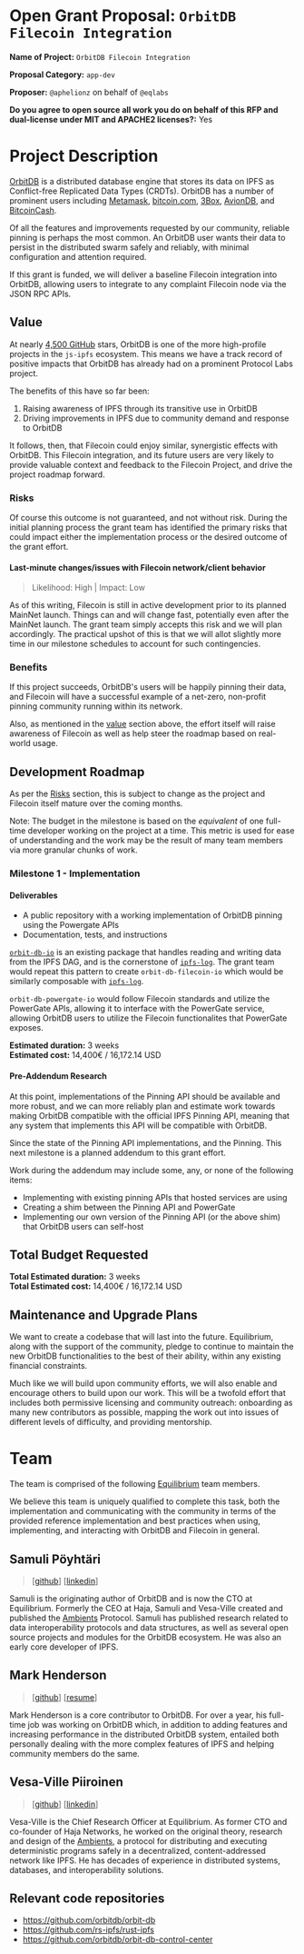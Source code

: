 # Open Grant Proposal: `OrbitDB Filecoin Integration`

**Name of Project:** `OrbitDB Filecoin Integration`

**Proposal Category:** `app-dev`

**Proposer:** `@aphelionz` on behalf of `@eqlabs`

**Do you agree to open source all work you do on behalf of this RFP and dual-license under MIT and
APACHE2 licenses?:** Yes

# Project Description

[OrbitDB](https://github.com/orbitdb/orbit-db) is a distributed database engine that stores its
data on IPFS as Conflict-free Replicated Data Types (CRDTs). OrbitDB has a number of prominent
users including [Metamask](https://metamask.io), [bitcoin.com](https://bitcoin.com),
[3Box](https://3box.io/), [AvionDB](https://dbdb.io/db/aviondb),
and [BitcoinCash](https://www.bitcoincash.org/).

Of all the features and improvements requested by our community, reliable pinning is perhaps the
most common. An OrbitDB user wants their data to persist in the distributed swarm safely and
reliably, with minimal configuration and attention required.

If this grant is funded, we will deliver a baseline Filecoin integration into OrbitDB,
allowing users to integrate to any complaint Filecoin node via the JSON RPC APIs.

## Value

At nearly [4,500 GitHub](https://github.com/orbitdb/orbit-db/stargazers) stars, OrbitDB is one of
the more high-profile projects in the `js-ipfs` ecosystem. This means we have a track record of
positive impacts that OrbitDB has already had on a prominent Protocol Labs project.

The benefits of this have so far been:

1. Raising awareness of IPFS through its transitive use in OrbitDB
2. Driving improvements in IPFS due to community demand and response to OrbitDB

It follows, then, that Filecoin could enjoy similar, synergistic effects with OrbitDB.
This Filecoin integration, and its future users are very likely to provide valuable
context and feedback to the Filecoin Project, and drive the project roadmap forward.

### Risks

Of course this outcome is not guaranteed, and not without risk. During the initial planning
process the grant team has identified the primary risks that could impact either the
implementation process or the desired outcome of the grant effort.

#### Last-minute changes/issues with Filecoin network/client behavior
> Likelihood: High | Impact: Low

As of this writing, Filecoin is still in active development prior to its planned MainNet launch.
Things can and will change fast, potentially even after the MainNet launch. The grant team simply
accepts this risk and we will plan accordingly. The practical upshot of this is that we will allot
slightly more time in our milestone schedules to account for such contingencies.

### Benefits

If this project succeeds, OrbitDB's users will be happily pinning their data, and
Filecoin will have a successful example of a net-zero, non-profit pinning community
running within its network.

Also, as mentioned in the [value](#value) section above, the effort itself will raise awareness of
Filecoin as well as help steer the roadmap based on real-world usage.

## Development Roadmap

As per the [Risks](#risks) section, this is subject to change as the project and Filecoin
itself mature over the coming months.

Note: The budget in the milestone is based on the _equivalent_ of one full-time developer working
on the project at a time. This metric is used for ease of understanding and the work may be the
result of many team members via more granular chunks of work.

### Milestone 1 - Implementation

#### Deliverables

- A public repository with a working implementation of OrbitDB pinning using
the Powergate APIs
- Documentation, tests, and instructions

[`orbit-db-io`] is an existing package that handles reading and writing data from the
IPFS DAG, and is the cornerstone of [`ipfs-log`]. The grant team would repeat this
pattern to create `orbit-db-filecoin-io` which would be similarly composable with
[`ipfs-log`].

`orbit-db-powergate-io` would follow Filecoin standards and utilize the PowerGate APIs,
allowing it to interface with the PowerGate service, allowing OrbitDB users to utilize
the Filecoin functionalites that PowerGate exposes.

[`orbit-db-io`]: https://github.com/orbitdb/orbit-db-io
[`ipfs-log`]: https://github.com/orbitdb/ipfs-log

**Estimated duration:** 3 weeks<br />
**Estimated cost:** 14,400€ / 16,172.14 USD

#### Pre-Addendum Research

At this point, implementations of the Pinning API should be available and more robust, and we can more
reliably plan and estimate work towards making OrbitDB compatible with the official IPFS Pinning API,
meaning that any system that implements this API will be compatible with OrbitDB.

Since the state of the Pinning API implementations, and the Pinning. This next milestone is a planned
addendum to this grant effort.

Work during the addendum may include some, any, or none of the following items:
- Implementing with existing pinning APIs that hosted services are using
- Creating a shim between the Pinning API and PowerGate
- Implementing our own version of the Pinning API (or the above shim) that OrbitDB users can self-host 

## Total Budget Requested

**Total Estimated duration:** 3 weeks<br />
**Total Estimated cost:** 14,400€ / 16,172.14 USD

## Maintenance and Upgrade Plans

We want to create a codebase that will last into the future. Equilibrium, along with the support
of the community, pledge to continue to maintain the new OrbitDB functionalities to the best of their
ability, within any existing financial constraints.

Much like we will build upon community efforts, we will also enable and encourage others to build
upon our work. This will be a twofold effort that includes both permissive licensing and community outreach:
onboarding as many new contributors as possible, mapping the work out into issues of different levels of
difficulty, and providing mentorship.

# Team

The team is comprised of the following [Equilibrium](https://equilibrium.co) team members.

We believe this team is uniquely qualified to complete this task, both the implementation
and communicating with the community in terms of the provided reference implementation and best
practices when using, implementing, and interacting with OrbitDB and Filecoin in general.

## Samuli Pöyhtäri
> [[github](https://github.com/haadcode)] [[linkedin](https://www.linkedin.com/in/samuli/)]

Samuli is the originating author of OrbitDB and is now the CTO at Equilibrium. Formerly the CEO at Haja,
Samuli and Vesa-Ville created and published the [Ambients](https://ambients.org) Protocol.
Samuli has published research related to data interoperability protocols and data structures, as
well as several open source projects and modules for the OrbitDB ecosystem. He was also an early
core developer of IPFS.

## Mark Henderson
> [[github](https://github.com/aphelionz)] [[resume](https://ipfs.io/ipfs/QmcHxD94cvJgq5ZZxQkEi7SRMwD5dBnkhQ3zzaVFqNWFJb)]

Mark Henderson is a core contributor to OrbitDB. For over a year, his full-time job was working
on OrbitDB which, in addition to adding features and increasing performance in the distributed
OrbitDB system, entailed both personally dealing with the more complex features of IPFS and
helping community members do the same.

## Vesa-Ville Piiroinen
> [[github](https://github.com/vvp)] [[linkedin](https://www.linkedin.com/in/vesa-ville-piiroinen-5b6b14/)]

Vesa-Ville is the Chief Research Officer at Equilibrium. As former CTO and co-founder of Haja
Networks, he worked on the original theory, research and design of the [Ambients](https://ambients.org),
a protocol for distributing and executing deterministic programs safely in a decentralized,
content-addressed network like IPFS. He has decades of experience in distributed systems,
databases, and interoperability solutions.

## Relevant code repositories

- https://github.com/orbitdb/orbit-db
- https://github.com/rs-ipfs/rust-ipfs
- https://github.com/orbitdb/orbit-db-control-center
